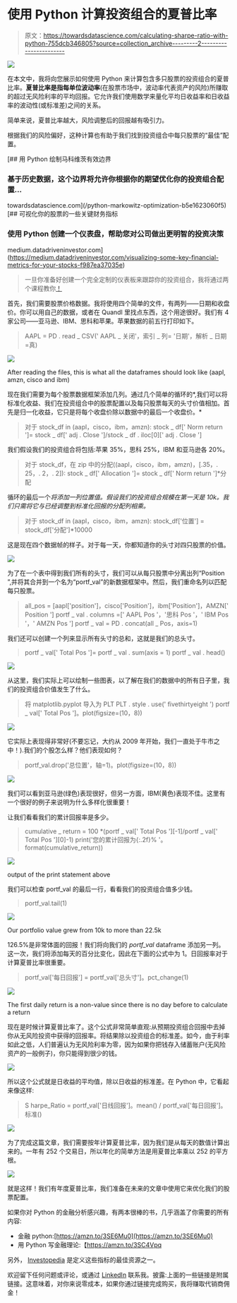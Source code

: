 # 使用 Python 计算投资组合的夏普比率

> 原文：<https://towardsdatascience.com/calculating-sharpe-ratio-with-python-755dcb346805?source=collection_archive---------2----------------------->

![](img/3927c873f1e23eca8545edae764e7ef6.png)

在本文中，我将向您展示如何使用 Python 来计算包含多只股票的投资组合的夏普比率。**夏普比率是指每单位波动率**(在股票市场中，波动率代表资产的风险)所赚取的超过无风险利率的平均回报。它允许我们使用数学来量化平均日收益率和日收益率的波动性(或标准差)之间的关系。

简单来说，夏普比率越大，风险调整后的回报越有吸引力。

根据我们的风险偏好，这种计算也有助于我们找到投资组合中每只股票的“最佳”配置。

[](/python-markowitz-optimization-b5e1623060f5) [## 用 Python 绘制马科维茨有效边界

### 基于历史数据，这个边界将允许你根据你的期望优化你的投资组合配置…

towardsdatascience.com](/python-markowitz-optimization-b5e1623060f5) [](https://medium.datadriveninvestor.com/visualizing-some-key-financial-metrics-for-your-stocks-f987ea37035e) [## 可视化你的股票的一些关键财务指标

### 使用 Python 创建一个仪表盘，帮助您对公司做出更明智的投资决策

medium.datadriveninvestor.com](https://medium.datadriveninvestor.com/visualizing-some-key-financial-metrics-for-your-stocks-f987ea37035e) 

> 一旦你准备好创建一个完全定制的仪表板来跟踪你的投资组合，我将通过两个课程教你[！](https://fneves.podia.com/)

首先，我们需要股票价格数据。我将使用四个简单的文件，有两列——日期和收盘价。你可以用自己的数据，或者在 Quandl 里找点东西，这个用途很好。我们有 4 家公司——亚马逊、IBM、思科和苹果。苹果数据的前五行打印如下。

> AAPL = PD . read _ CSV(' AAPL _ 关闭'，索引 _ 列= '日期'，解析 _ 日期=真)

![](img/ad2610c462f074491e63b260b20b3c09.png)

After reading the files, this is what all the dataframes should look like (aapl, amzn, cisco and ibm)

现在我们需要为每个股票数据框架添加几列。通过几个简单的循环的*,我们可以将标准化收益、我们在投资组合中的股票配置以及每只股票每天的头寸价值相加。首先是归一化收益，它只是将每个收盘价除以数据中的最后一个收盘价。*

> 对于 stock_df in (aapl，cisco，ibm，amzn):
> stock _ df[' Norm return ']= stock _ df[' adj . Close ']/stock _ df . iloc[0][' adj . Close ']

我们假设我们的投资组合将包括:苹果 35%，思科 25%，IBM 和亚马逊各 20%。

> 对于 stock_df，在 zip 中的分配((aapl，cisco，ibm，amzn)，[.35，. 25，. 2，. 2]):
> stock _ df[' Allocation ']= stock _ df[' Norm return ']*分配

循环的最后一个*将添加一列位置值。假设我们的投资组合规模在第一天是 10k。我们只需将它与已经调整到标准化回报的分配列相乘。*

> 对于 stock_df in (aapl，cisco，ibm，amzn):
> stock_df['位置'] = stock_df['分配']*10000

这是现在四个数据帧的样子。对于每一天，你都知道你的头寸对四只股票的价值。

![](img/4300c38dc50b48d3e8f0e2f8294a453e.png)

为了在一个表中得到我们所有的头寸，我们可以从每只股票中分离出列“Position ”,并将其合并到一个名为“portf_val”的新数据框架中。然后，我们重命名列以匹配每只股票。

> all_pos = [aapl['position']，cisco['Position']，ibm['Position']，AMZN[' Position ']
> portf _ val . columns =[' AAPL Pos '，'思科 Pos '，' IBM Pos '，' AMZN Pos ']
> portf _ val = PD . concat(all _ Pos，axis=1)

我们还可以创建一个列来显示所有头寸的总和，这就是我们的总头寸。

> portf _ val[' Total Pos ']= portf _ val . sum(axis = 1)
> portf _ val . head()

![](img/dfce40f13f532974a0c025016702c724.png)

从这里，我们实际上可以绘制一些图表，以了解在我们的数据中的所有日子里，我们的投资组合价值发生了什么。

> 将 matplotlib.pyplot 导入为 PLT
> PLT . style . use(' fivethirtyeight ')
> portf _ val[' Total Pos ']。plot(figsize=(10，8))

![](img/a506009993f7eeeabd0bbecc098940a2.png)

它实际上表现得非常好(不要忘记，大约从 2009 年开始，我们一直处于牛市之中！).我们的个股怎么样？他们表现如何？

> portf_val.drop('总位置'，轴=1)。plot(figsize=(10，8))

![](img/3927c873f1e23eca8545edae764e7ef6.png)

我们可以看到亚马逊(绿色)表现很好，但另一方面，IBM(黄色)表现不佳。这里有一个很好的例子来说明为什么多样化很重要！

让我们看看我们的累计回报率是多少。

> cumulative _ return = 100 *(portf _ val[' Total Pos '][-1]/portf _ val[' Total Pos '][0]-1)
> print('您的累计回报为{:.2f}% '。format(cumulative_return))

![](img/89530b2cf63ebe8e0152ca942be12375.png)

output of the print statement above

我们可以检查 portf_val 的最后一行，看看我们的投资组合值多少钱。

> portf_val.tail(1)

![](img/1df9e0e61188ff77497801b229779ef4.png)

Our portfolio value grew from 10k to more than 22.5k

126.5%是非常体面的回报！我们将向我们的 *portf_val* dataframe 添加另一列。这一次，我们将添加每天的百分比变化，因此在下面的公式中为 1。日回报率对于计算夏普比率很重要。

> portf_val['每日回报'] = portf_val['总头寸']。pct_change(1)

![](img/10a74682914cd543f812c19921aa79b5.png)

The first daily return is a non-value since there is no day before to calculate a return

现在是时候计算夏普比率了。这个公式非常简单直观:从预期投资组合回报中去掉你从无风险投资中获得的回报率。将结果除以投资组合的标准差。如今，由于利率如此之低，人们普遍认为无风险利率为零，因为如果你把钱存入储蓄账户(无风险资产的一般例子)，你只能得到很少的钱。

![](img/053a6239b21a55a446dd68b3981503ff.png)

所以这个公式就是日收益的平均值，除以日收益的标准差。在 Python 中，它看起来像这样:

> S harpe_Ratio = portf_val['日线回报']。mean() / portf_val['每日回报']。标准()

![](img/722c36a96b38f98995eddc7b05ac567d.png)

为了完成这篇文章，我们需要按年计算夏普比率，因为我们是从每天的数值计算出来的。一年有 252 个交易日，所以年化的简单方法是用夏普比率乘以 252 的平方根。

![](img/258745225ba7d8b661289bd47c9c1cc7.png)

就是这样！我们有年度夏普比率，我们准备在未来的文章中使用它来优化我们的股票配置。

如果你对 Python 的金融分析感兴趣，有两本很棒的书，几乎涵盖了你需要的所有内容:

*   金融 python:[https://amzn.to/3SE6Mu0](https://amzn.to/3SE6Mu0)
*   用 Python 写金融理论:【https://amzn.to/3SC4Vpq 

另外， [Investopedia](https://www.investopedia.com/terms/s/sharperatio.asp) 是定义这些指标的最佳资源之一。

欢迎留下任何问题或评论，或通过 [LinkedIn](https://www.linkedin.com/in/fabioneves) 联系我。披露:上面的一些链接是附属链接。这意味着，对你来说零成本，如果你通过链接完成购买，我将赚取代销商佣金！